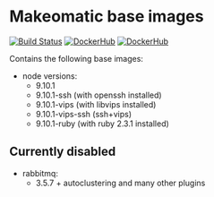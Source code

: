 # Makeomatic base images

[![Build Status](https://travis-ci.org/makeomatic/alpine-node.svg?branch=master)](https://travis-ci.org/makeomatic/alpine-node)
[![DockerHub](https://img.shields.io/badge/docker-available-blue.svg)](https://hub.docker.com/r/makeomatic/node)
[![DockerHub](https://img.shields.io/docker/pulls/makeomatic/node.svg)](https://hub.docker.com/r/makeomatic/node)

Contains the following base images:

* node versions:
  - 9.10.1
  - 9.10.1-ssh (with openssh installed)
  - 9.10.1-vips (with libvips installed)
  - 9.10.1-vips-ssh (ssh+vips)
  - 9.10.1-ruby (with ruby 2.3.1 installed)

## Currently disabled

* rabbitmq:
  - 3.5.7 + autoclustering and many other plugins

